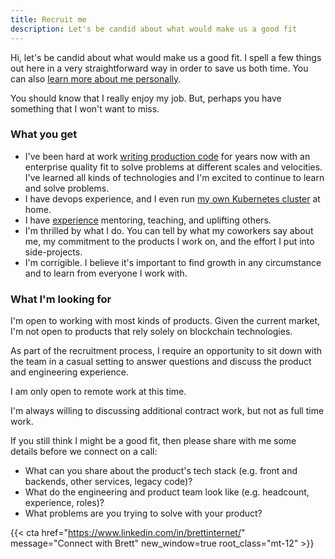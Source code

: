 ```yaml
---
title: Recruit me
description: Let's be candid about what would make us a good fit
---
```


Hi, let's be candid about what would make us a good fit. I spell a few things
out here in a very straightforward way in order to save us both time. You can
also [learn more about me personally](/about).

You should know that I really enjoy my job. But, perhaps you have something that
I won't want to miss.

### What you get

- I've been hard at work
  [writing production code](https://github.com/brettinternet) for years now with
  an enterprise quality fit to solve problems at different scales and
  velocities. I've learned all kinds of technologies and I'm excited to continue
  to learn and solve problems.
- I have devops experience, and I even run [my own Kubernetes cluster](/homelab)
  at home.
- I have [experience](https://go.gardiner.cloud/resume) mentoring, teaching, and
  uplifting others.
- I'm thrilled by what I do. You can tell by what my coworkers say about me, my
  commitment to the products I work on, and the effort I put into side-projects.
- I'm corrigible. I believe it's important to find growth in any circumstance
  and to learn from everyone I work with.

### What I'm looking for

I'm open to working with most kinds of products. Given the current market, I'm
not open to products that rely solely on blockchain technologies.

As part of the recruitment process, I require an opportunity to sit down with
the team in a casual setting to answer questions and discuss the product and
engineering experience.

I am only open to remote work at this time.

I'm always willing to discussing additional contract work, but not as full time
work.

If you still think I might be a good fit, then please share with me some details
before we connect on a call:

- What can you share about the product's tech stack (e.g. front and backends,
  other services, legacy code)?
- What do the engineering and product team look like (e.g. headcount,
  experience, roles)?
- What problems are you trying to solve with your product?

{{< cta href="https://www.linkedin.com/in/brettinternet/" message="Connect with Brett" new_window=true root_class="mt-12" >}}
